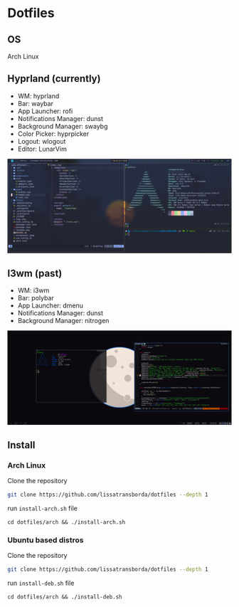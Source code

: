 # Dotfiles

## OS

Arch Linux

## Hyprland (currently)

- WM: hyprland
- Bar: waybar
- App Launcher: rofi
- Notifications Manager: dunst
- Background Manager: swaybg
- Color Picker: hyprpicker
- Logout: wlogout
- Editor: LunarVim

![screen capture](./assets/hyprland.png)

## I3wm (past)

- WM: i3wm
- Bar: polybar
- App Launcher: dmenu
- Notifications Manager: dunst
- Background Manager: nitrogen

![screen capture](./assets/i3wm.png)

## Install

### Arch Linux

Clone the repository

```sh
git clone https://github.com/lissatransborda/dotfiles --depth 1
```

run `install-arch.sh` file

```
cd dotfiles/arch && ./install-arch.sh
```

### Ubuntu based distros

Clone the repository

```sh
git clone https://github.com/lissatransborda/dotfiles --depth 1
```

run `install-deb.sh` file

```
cd dotfiles/arch && ./install-deb.sh
```
